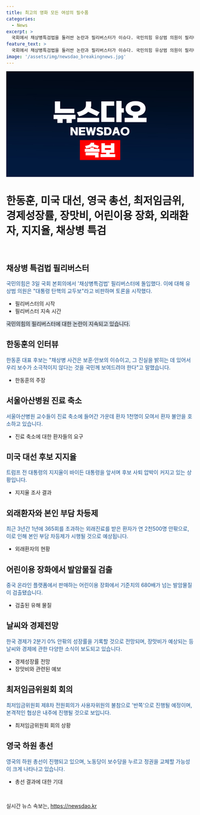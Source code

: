 ```yaml
---
title: 최고의 영화 모든 여성의 필수품
categories:
  - News
excerpt: >
  국회에서 채상병특검법을 둘러싼 논란과 필리버스터가 이슈다. 국민의힘 유상범 의원이 필리버스터를 시작하며 대통령 탄핵의 교두보로 지적했고, 이에 논란이 커지고 있다. 동시에, 서울아산병원과 세브란스병원 교수들의 휴진과 진료 축소로 환자들이 불만을 제기하는 상황이다. 미국 대통령 선거 후보인 조 바이든과 도널드 트럼프 전 대통령의 지지율 격차가 커지고, 한국의 외래환자 중 노인 환자의 수가 늘어나는 등 다양한 이슈가 돋보인다. 또한 중국에서 어린이용 장화에서 발암물질이 검출된 사안과 한국의 최저임금위 회의 등 경제와 정치 관련 주요 소식들이 묶임.
feature_text: >
  국회에서 채상병특검법을 둘러싼 논란과 필리버스터가 이슈다. 국민의힘 유상범 의원이 필리버스터를 시작하며 대통령 탄핵의 교두보로 지적했고, 이에 논란이 커지고 있다. 동시에, 서울아산병원과 세브란스병원 교수들의 휴진과 진료 축소로 환자들이 불만을 제기하는 상황이다. 미국 대통령 선거 후보인 조 바이든과 도널드 트럼프 전 대통령의 지지율 격차가 커지고, 한국의 외래환자 중 노인 환자의 수가 늘어나는 등 다양한 이슈가 돋보인다. 또한 중국에서 어린이용 장화에서 발암물질이 검출된 사안과 한국의 최저임금위 회의 등 경제와 정치 관련 주요 소식들이 묶임.
image: '/assets/img/newsdao_breakingnews.jpg'
---
```


<p><img src="/assets/img/newsdao_breakingnews.jpg" alt="ontimetimes 속보" /></p>

<h1>한동훈, 미국 대선, 영국 총선, 최저임금위, 경제성장률, 장맛비, 어린이용 장화, 외래환자, 지지율, 채상병 특검</h1>

<p data-ke-size="size16">&nbsp;</p>

<h2 data-ke-size="size26">채상병 특검법 필리버스터</h2>

<p><span style="color: #1a5490;">국민의힘은 3일 국회 본회의에서 '채상병특검법' 필리버스터에 돌입했다. 이에 대해 유상범 의원은 "대통령 탄핵의 교두보"라고 비판하며 토론을 시작했다.</span></p>

<ul>
<li>필리버스터의 시작</li>
<li>필리버스터 지속 시간</li>
</ul>

<p><span style="background-color: #21538527;">국민의힘의 필리버스터에 대한 논란이 지속되고 있습니다.</span></p>

<h2 data-ke-size="size26">한동훈의 인터뷰</h2>

<p><span style="color: #1a5490;">한동훈 대표 후보는 "채상병 사건은 보훈·안보의 이슈이고, 그 진실을 밝히는 데 있어서 우리 보수가 소극적이지 않다는 것을 국민께 보여드려야 한다"고 말했습니다.</span></p>

<ul>
<li>한동훈의 주장</li>
</ul>

<h2 data-ke-size="size26">서울아산병원 진료 축소</h2>

<p><span style="color: #1a5490;">서울아산병원 교수들이 진료 축소에 들어간 가운데 환자 1천명이 모여서 환자 불안을 호소하고 있습니다.</span></p>

<ul>
<li>진료 축소에 대한 환자들의 요구</li>
</ul>

<h2 data-ke-size="size26">미국 대선 후보 지지율</h2>

<p><span style="color: #1a5490;">트럼프 전 대통령의 지지율이 바이든 대통령을 앞서며 후보 사퇴 압박이 커지고 있는 상황입니다.</span></p>

<ul>
<li>지지율 조사 결과</li>
</ul>

<h2 data-ke-size="size26">외래환자와 본인 부담 차등제</h2>

<p><span style="color: #1a5490;">최근 3년간 1년에 365회를 초과하는 외래진료를 받은 환자가 연 2천500명 안팎으로, 이로 인해 본인 부담 차등제가 시행될 것으로 예상됩니다.</span></p>

<ul>
<li>외래환자의 현황</li>
</ul>

<h2 data-ke-size="size26">어린이용 장화에서 발암물질 검출</h2>

<p><span style="color: #1a5490;">중국 온라인 플랫폼에서 판매하는 어린이용 장화에서 기준치의 680배가 넘는 발암물질이 검출됐습니다.</span></p>

<ul>
<li>검출된 유해 물질</li>
</ul>

<h2 data-ke-size="size26">날씨와 경제전망</h2>

<p><span style="color: #1a5490;">한국 경제가 2분기 0% 안팎의 성장률을 기록할 것으로 전망되며, 장맛비가 예상되는 등 날씨와 경제에 관한 다양한 소식이 보도되고 있습니다.</span></p>

<ul>
<li>경제성장률 전망</li>
<li>장맛비와 관련된 예보</li>
</ul>

<h2 data-ke-size="size26">최저임금위원회 회의</h2>

<p><span style="color: #1a5490;">최저임금위원회 제8차 전원회의가 사용자위원의 불참으로 '반쪽'으로 진행될 예정이며, 본격적인 협상은 내주에 진행될 것으로 보입니다.</span></p>

<ul>
<li>최저임금위원회 회의 상황</li>
</ul>

<h2 data-ke-size="size26">영국 하원 총선</h2>

<p><span style="color: #1a5490;">영국의 하원 총선이 진행되고 있으며, 노동당이 보수당을 누르고 정권을 교체할 가능성이 크게 나타나고 있습니다.</span></p>

<ul>
<li>총선 결과에 대한 기대</li>
</ul>

<p data-ke-size="size16">&nbsp;</p>
실시간 뉴스 속보는, <a href="https://newsdao.kr" rel="dofollow">https://newsdao.kr</a>


